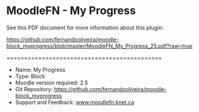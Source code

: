 MoodleFN - My Progress
============================================

See this PDF document for more information about this plugin:

https://github.com/fernandooliveira/moodle-block_myprogress/blob/master/MoodleFN_My_Progress_25.pdf?raw=true

============================================

- Name: My Progress
- Type: Block
- Moodle version required: 2.5
- Git Repository: https://github.com/fernandooliveira/moodle-block_myprogress
- Support and Feedback: www.moodlefn.knet.ca 


